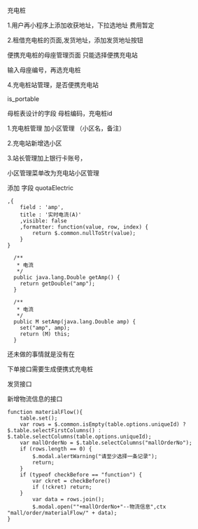 充电桩

1.用户再小程序上添加收获地址，下拉选地址 费用暂定 

2.租借充电桩的页面,发货地址，添加发货地址按钮



便携充电桩的母座管理页面 只能选择便携充电站

输入母座编号，再选充电桩





4.充电桩站管理，是否便携充电站



is_portable

母桩表设计的字段 母桩编码，充电桩id 

1.充电桩管理 加小区管理  （小区名，备注）

2.充电站新增选小区

3.站长管理加上银行卡账号，

小区管理菜单改为充电站小区管理



添加 	 字段  quotaElectric

```
,{
    field : 'amp',
    title : '实时电流(A)'
    ,visible: false
    ,formatter: function(value, row, index) {
        return $.common.nullToStr(value);
    }
}

  /**
   * 电流
   */
  public java.lang.Double getAmp() {
    return getDouble("amp");
  }

  /**
   * 电流
   */
  public M setAmp(java.lang.Double amp) {
    set("amp", amp);
    return (M) this;
  }
```

还未做的事情就是没有在

下单接口需要生成便携式充电桩

发货接口

新增物流信息的接口

```
function materialFlow(){
    table.set();
    var rows = $.common.isEmpty(table.options.uniqueId) ? $.table.selectFirstColumns() : $.table.selectColumns(table.options.uniqueId);
    var mallOrderNo = $.table.selectColumns("mallOrderNo");
    if (rows.length == 0) {
        $.modal.alertWarning("请至少选择一条记录");
        return;
    }
    if (typeof checkBefore == "function") {
        var ckret = checkBefore()
        if (!ckret) return;
    }
        var data = rows.join();
        $.modal.open(""+mallOrderNo+"--物流信息",ctx "mall/order/materialFlow/" + data);
}
```
